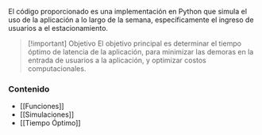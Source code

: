 
El código proporcionado es una implementación en Python que simula el uso de la aplicación a lo largo de la semana, específicamente el ingreso de usuarios a el estacionamiento. 

>[!important] Objetivo
>El objetivo principal es determinar el tiempo óptimo de latencia de la aplicación, para minimizar las demoras en la entrada de usuarios a la aplicación, y optimizar costos computacionales.

### Contenido
- [[Funciones]]
- [[Simulaciones]]
- [[Tiempo Óptimo]]